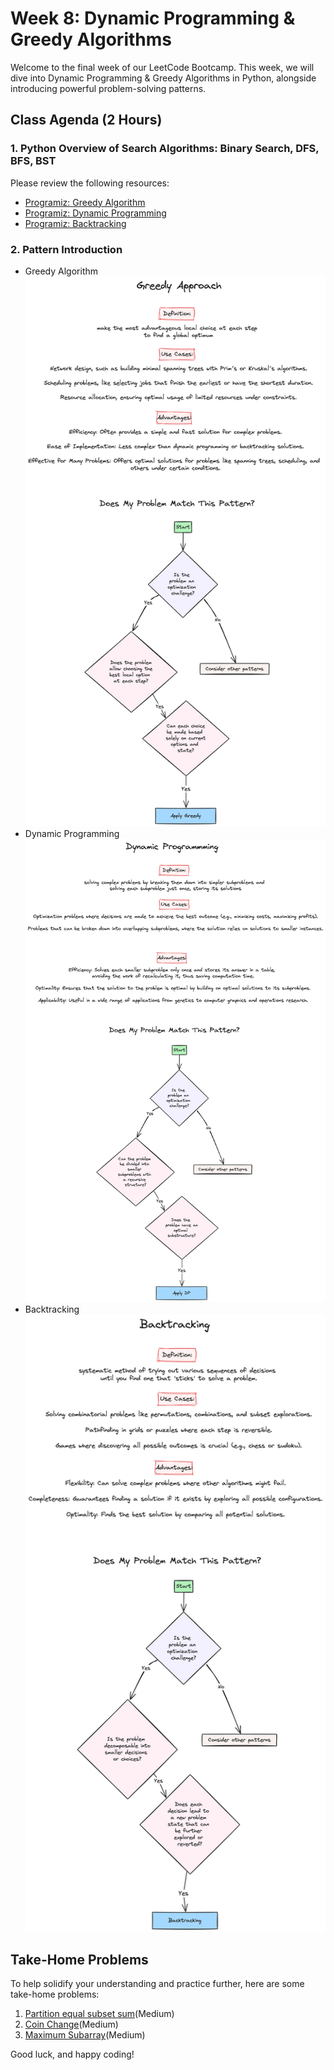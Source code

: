 
# Week 8: Dynamic Programming & Greedy Algorithms

Welcome to the final week of our LeetCode Bootcamp. This week, we will dive into Dynamic Programming & Greedy Algorithms in Python, alongside introducing powerful problem-solving patterns.

## Class Agenda (2 Hours)

### 1. Python Overview of Search Algorithms: Binary Search, DFS, BFS, BST

Please review the following resources:

- [Programiz: Greedy Algorithm](https://www.programiz.com/dsa/greedy-algorithm)
- [Programiz: Dynamic Programming](https://www.programiz.com/dsa/dynamic-programming)
- [Programiz: Backtracking](https://www.programiz.com/dsa/backtracking-algorithm)

### 2. Pattern Introduction

- Greedy Algorithm ![alt text](./Greedy.png)
- Dynamic Programming ![alt text](./DP.png)
- Backtracking ![alt text](./Backtracking.png)
  

## Take-Home Problems

To help solidify your understanding and practice further, here are some take-home problems:

1. [Partition equal subset sum](https://leetcode.com/problems/partition-equal-subset-sum/)(Medium)
2. [Coin Change](https://leetcode.com/problems/coin-change/)(Medium)
3. [Maximum Subarray](https://leetcode.com/problems/maximum-subarray)(Medium)

Good luck, and happy coding!
